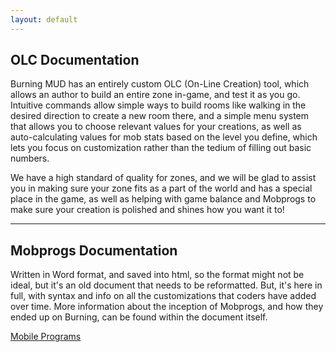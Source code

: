 ```yaml
---
layout: default
---
```

## OLC Documentation
Burning MUD has an entirely custom OLC (On-Line Creation) tool, which allows an author to build an entire zone in-game, and test it as you go. Intuitive commands allow simple ways to build rooms like walking in the desired direction to create a new room there, and a simple menu system that allows you to choose relevant values for your creations, as well as auto-calculating values for mob stats based on the level you define, which lets you focus on customization rather than the tedium of filling out basic numbers.

We have a high standard of quality for zones, and we will be glad to assist you in making sure your zone fits as a part of the world and has a special place in the game, as well as helping with game balance and Mobprogs to make sure your creation is polished and shines how you want it to!

* * *

## Mobprogs Documentation
Written in Word format, and saved into html, so the format might not be ideal, but it's an old document that needs to be reformatted. But, it's here in full, with syntax and info on all the customizations that coders have added over time. More information about the inception of Mobprogs, and how they ended up on Burning, can be found within the document itself.

<a href="/docs/mobile_programs.html">Mobile Programs</a>
